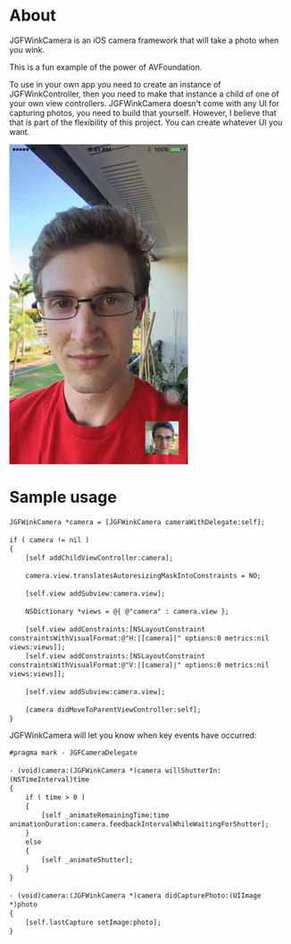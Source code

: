 # About

JGFWinkCamera is an iOS camera framework that will take a photo when you wink.

This is a fun example of the power of AVFoundation.

To use in your own app you need to create an instance of JGFWinkController, then you need to make that instance a child of one of your own view controllers.
JGFWinkCamera doesn't come with any UI for capturing photos, you need to build that yourself. However, I believe that that is part of the flexibility of this project. You can create whatever UI you want.

![Example](https://raw.githubusercontent.com/josh-fuggle/JGFWinkCamera/master/demo.gif)

# Sample usage

    JGFWinkCamera *camera = [JGFWinkCamera cameraWithDelegate:self];

    if ( camera != nil )
    {
        [self addChildViewController:camera];

        camera.view.translatesAutoresizingMaskIntoConstraints = NO;

        [self.view addSubview:camera.view];

        NSDictionary *views = @{ @"camera" : camera.view };

        [self.view addConstraints:[NSLayoutConstraint constraintsWithVisualFormat:@"H:|[camera]|" options:0 metrics:nil views:views]];
        [self.view addConstraints:[NSLayoutConstraint constraintsWithVisualFormat:@"V:|[camera]|" options:0 metrics:nil views:views]];

        [self.view addSubview:camera.view];

        [camera didMoveToParentViewController:self];
    }

JGFWinkCamera will let you know when key events have occurred:

    #pragma mark - JGFCameraDelegate

    - (void)camera:(JGFWinkCamera *)camera willShutterIn:(NSTimeInterval)time
    {
        if ( time > 0 )
        {
            [self _animateRemainingTime:time animationDuration:camera.feedbackIntervalWhileWaitingForShutter];
        }
        else
        {
            [self _animateShutter];
        }
    }

    - (void)camera:(JGFWinkCamera *)camera didCapturePhoto:(UIImage *)photo
    {
        [self.lastCapture setImage:photo];
    }

